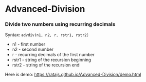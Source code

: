 # Advanced-Division
### Divide two numbers using recurring decimals

Syntax:
<code>advdiv(n1, n2, r, rstr1, rstr2)</code>
* n1 - first number
* n2 - second number
* r - recurring decimals of the first number
* rstr1 - string of the recursion beginning
* rstr2 - string of the recursion end

Here is demo: <https://ratajs.github.io/Advanced-Division/demo.html>
